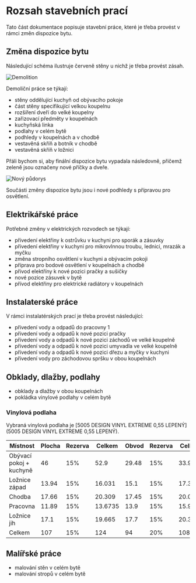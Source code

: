 # Rozsah stavebních prací

Tato část dokumentace popisuje stavební práce, které je třeba provést v rámci změn dispozice bytu. 

## Změna dispozice bytu

Následující schéma ilustruje červeně stěny u nichž je třeba provést zásah.

![Demolition](../static/drawings/floor-plan.demolition.drawio)

Demoliční práce se týkají:

* stěny oddělující kuchyň od obývacího pokoje
* část stěny specifikující velkou koupelnu
* rozšíření dveří do velké koupelny
* zařizovací předměty v koupelnách
* kuchyňská linka
* podlahy v celém bytě
* podhledy v koupelnách a v chodbě
* vestavěná skříň a botník v chodbě
* vestavěná skříň v ložnici

Přáli bychom si, aby finální dispozice bytu vypadala následovně, přičemž zeleně jsou označeny nové příčky a dveře.

![Nový půdorys](../static/drawings/floor-plan.construction.drawio)

Součásti změny dispozice bytu jsou i nové podhledy s přípravou pro osvětlení.

## Elektrikářské práce

Potřebné změny v elektrických rozvodech se týkají:

* přivedení elektřiny k ostrůvku v kuchyni pro sporák a zásuvky
* přivedení elektřiny v kuchyni pro mikrovlnnou troubu, lednici, mrazák a myčku
* změna stropního osvětlení v kuchyni a obývacím pokoji
* příprava pro bodové osvětlení v koupelnách a chodbě
* přivod elektříny k nové pozici pračky a sušičky
* nové pozice zásuvek v bytě
* přívod elektřiny pro elektrické radiátory v koupelnách

## Instalaterské práce

V rámci instalatérských prací je třeba provést následující:

* přivedení vody a odpadů do pracovny 1
* přivedení vody a odpadů k nové pozici pračky
* přivedení vody a odpadů k nové pozici záchodů ve velké koupelně
* přivedení vody a odpadů k nové pozici umyvadla ve velké koupelně
* přivedení vody a odpadů k nové pozici dřezu a myčky v kuchyni
* přivedení vody pro záchodovou spršku v obou koupelnách


## Obklady, dlažby, podlahy

* obklady a dlažby v obou koupelnách
* pokládka vinylové podlahy v celém bytě

### Vinylová podlaha

Vybraná vinylová podlaha je [5005 DESIGN VINYL EXTREME 0,55 LEPENÝ](5005 DESIGN VINYL EXTREME 0,55 LEPENÝ).

| **Místnost** | **Plocha** | **Rezerva** | **Celkem** | **Obvod** | **Rezerva** | **Celkem** |
|---|---|---|---|---|---|---|
| Obývací pokoj + kuchyně | 46 | 15% | 52.9 | 29.48 | 15% | 33.902 |
| Ložnice západ | 13.94 | 15% | 16.031 | 15.1 | 15% | 17.365 |
| Chodba | 17.66 | 15% | 20.309 | 17.45 | 15% | 20.0675 |
| Pracovna | 11.89 | 15% | 13.6735 | 13.9 | 15% | 15.985 |
| Ložnice jih | 17.1 | 15% | 19.665 | 17.7 | 15% | 20.355 |
| Celkem | 107 | 15% | 124 | 94 | 20% | 108 |


## Malířské práce

* malování stěn v celém bytě
* malování stropů v celém bytě

